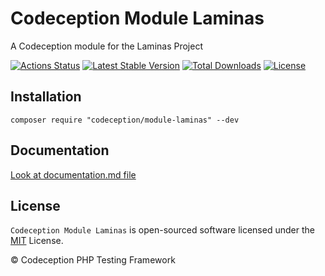 # Codeception Module Laminas

A Codeception module for the Laminas Project

[![Actions Status](https://github.com/Codeception/module-laminas/workflows/CI/badge.svg)](https://github.com/Codeception/module-laminas/actions)
[![Latest Stable Version](https://poser.pugx.org/codeception/module-laminas/v/stable)](https://github.com/Codeception/module-laminas/releases)
[![Total Downloads](https://poser.pugx.org/codeception/module-laminas/downloads)](https://packagist.org/packages/codeception/module-laminas)
[![License](https://poser.pugx.org/codeception/module-laminas/license)](/LICENSE)

## Installation

```
composer require "codeception/module-laminas" --dev
```

## Documentation

<a href="documentation.md">Look at documentation.md file</a>

## License

`Codeception Module Laminas` is open-sourced software licensed under the [MIT](/LICENSE) License.

© Codeception PHP Testing Framework
